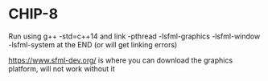 # CHIP-8 
Run using g++ -std=c++14 and link -pthread -lsfml-graphics -lsfml-window -lsfml-system at the END (or will get linking errors)

https://www.sfml-dev.org/ is where you can download the graphics platform, will not work without it
